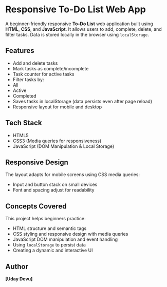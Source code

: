#  Responsive To-Do List Web App

A beginner-friendly responsive **To-Do List** web application built using **HTML**, **CSS**, and **JavaScript**. It allows users to add, complete, delete, and filter tasks. Data is stored locally in the browser using `localStorage`.

##  Features

-  Add and delete tasks
-  Mark tasks as complete/incomplete
-  Task counter for active tasks
-  Filter tasks by:
  - All
  - Active
  - Completed
-  Saves tasks in localStorage (data persists even after page reload)
-  Responsive layout for mobile and desktop

##  Tech Stack

- HTML5
- CSS3 (Media queries for responsiveness)
- JavaScript (DOM Manipulation & Local Storage)


##  Responsive Design

The layout adapts for mobile screens using CSS media queries:
- Input and button stack on small devices
- Font and spacing adjust for readability

##  Concepts Covered

This project helps beginners practice:
- HTML structure and semantic tags
- CSS styling and responsive design with media queries
- JavaScript DOM manipulation and event handling
- Using `localStorage` to persist data
- Creating a dynamic and interactive UI

##  Author

**[Uday Devu]**  




